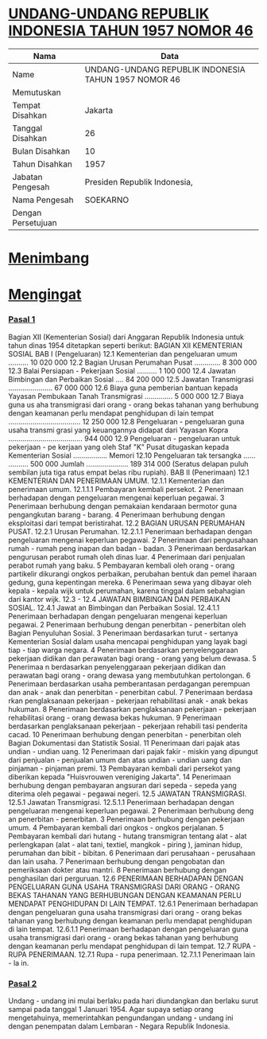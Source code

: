 # [UNDANG-UNDANG REPUBLIK INDONESIA TAHUN 1957 NOMOR 46](http://example.org/legal/document/uu/1957/46)

| Nama | Data |
| ------ | ----- |
|Name|UNDANG-UNDANG REPUBLIK INDONESIA TAHUN 1957 NOMOR 46|
|Memutuskan||
|Tempat Disahkan|Jakarta|
|Tanggal Disahkan|26|
|Bulan Disahkan|10|
|Tahun Disahkan|1957|
|Jabatan Pengesah|Presiden Republik Indonesia,|
|Nama Pengesah|SOEKARNO|
|Dengan Persetujuan||
# [Menimbang](http://example.org/legal/document/uu/1957/46/menimbang)

# [Mengingat](http://example.org/legal/document/uu/1957/46/mengingat)


### [Pasal 1](http://example.org/legal/document/uu/1957/46/pasal/0001)
Bagian XII (Kementerian Sosial) dari Anggaran Republik Indonesia untuk tahun dinas 1954 ditetapkan seperti berikut: BAGIAN XII KEMENTERIAN SOSIAL BAB I (Pengeluaran) 12.1 Kementerian dan pengeluaran umum .......... 10 020 000 12.2 Bagian Urusan Perumahan Pusat ............. 8 300 000 12.3 Balai Persiapan - Pekerjaan Sosial .......... 1 100 000 12.4 Jawatan Bimbingan dan Perbaikan Sosial .... 84 200 000 12.5 Jawatan Transmigrasi ...................... 67 000 000 12.6 Biaya guna pemberian bantuan kepada Yayasan Pembukaan Tanah Transmigrasi .............. 5 000 000 12.7 Biaya guna us aha transmigrasi dari orang - orang bekas tahanan yang berhubung dengan keamanan perlu mendapat penghidupan di lain tempat .................................... 12 250 000 12.8 Pengeluaran - pengeluaran guna usaha transmi grasi yang keuangannya didapat dari Yayasan Kopra ..................................... 944 000 12.9 Pengeluaran - pengeluaran untuk pekerjaan - pe kerjaan yang oleh Staf "K" Pusat ditugaskan kepada Kementerian Sosial ................. Memori 12.10 Pengeluaran tak tersangka ...... .......... 500 000 Jumlah ..................... 189 314 000 (Seratus delapan puluh sembilan juta tiga ratus empat belas ribu rupiah). BAB II (Penerimaan) 12.1 KEMENTERIAN DAN PENERIMAAN UMUM. 12.1.1 Kementerian dan penerimaan umum. 12.1.1.1 Pembayaran kembali persekot. 2 Penerimaan berhadapan dengan pengeluaran mengenai keperluan pegawai. 3 Penerimaan berhubung dengan pemakaian kendaraan bermotor guna pengangkutan barang - barang. 4 Penerimaan berhubung dengan eksploitasi dari tempat beristirahat. 12.2 BAGIAN URUSAN PERUMAHAN PUSAT. 12.2.1 Urusan Perumahan. 12.2.1.1 Penerimaan berhadapan dengan pengeluaran mengenai keperluan pegawai. 2 Penerimaan dari pengusahaan rumah - rumah peng inapan dan badan - badan. 3 Penerimaan berdasarkan pengurusan perabot rumah oleh dinas luar. 4 Penerimaan dari penjualan perabot rumah yang baku. 5 Pembayaran kembali oleh orang - orang partikelir dikurangi ongkos perbaikan, perubahan bentuk dan pemel iharaan gedung, guna kepentingan mereka. 6 Penerimaan sewa yang dibayar oleh kepala - kepala wijk untuk perumahan, karena tinggal dalam sebahagian dari kantor wijk. 12.3 - 12.4 JAWATAN BIMBINGAN DAN PERBAIKAN SOSIAL. 12.4.1 Jawat an Bimbingan dan Perbaikan Sosial. 12.4.1.1 Penerimaan berhadapan dengan pengeluaran mengenai keperluan pegawai. 2 Penerimaan berhubung dengan penerbitan - penerbitan oleh Bagian Penyuluhan Sosial. 3 Penerimaan berdasarkan turut - sertanya Kementerian Sosial dalam usaha mencapai penghidupan yang layak bagi tiap - tiap warga negara. 4 Penerimaan berdasarkan penyelenggaraan pekerjaan didikan dan perawatan bagi orang - orang yang belum dewasa. 5 Penerimaa n berdasarkan penyelenggaraan pekerjaan didikan dan perawatan bagi orang - orang dewasa yang membutuhkan pertolongan. 6 Penerimaan berdasarkan usaha pemberantasan perdagangan perempuan dan anak - anak dan penerbitan - penerbitan cabul. 7 Penerimaan berdasa rkan penglaksanaan pekerjaan - pekerjaan rehabilitasi anak - anak bekas hukuman. 8 Penerimaan berdasarkan penglaksanaan pekerjaan - pekerjaan rehabilitasi orang - orang dewasa bekas hukuman. 9 Penerimaan berdasarkan penglaksanaan pekerjaan - pekerjaan rehabili tasi penderita cacad. 10 Penerimaan berhubung dengan penerbitan - penerbitan oleh Bagian Dokumentasi dan Statistik Sosial. 11 Penerimaan dari pajak atas undian - undian uang. 12 Penerimaan dari pajak fakir - miskin yang dipungut dari penjualan - penjualan umum dan atas undian - undian uang dan pinjaman - pinjaman premi. 13 Pembayaran kembali dari persekot yang diberikan kepada "Huisvrouwen vereniging Jakarta". 14 Penerimaan berhubung dengan pembayaran angsuran dari sepeda - sepeda yang diterima oleh pegawai - pegawai negeri. 12.5 JAWATAN TRANSMIGRASI. 12.5.1 Jawatan Transmigrasi. 12.5.1.1 Penerimaan berhadapan dengan pengeluaran mengenai keperluan pegawai. 2 Penerimaan berhubung deng an penerbitan - penerbitan. 3 Penerimaan berhubung dengan pekerjaan umum. 4 Pembayaran kembali dari ongkos - ongkos perjalanan. 5 Pembayaran kembali dari hutang - hutang transmigran tentang alat - alat perlengkapan (alat - alat tani, textiel, mangkok - piring ), jaminan hidup, perumahan dan bibit - bibitan. 6 Penerimaan dari perusahaan - perusahaan dan lain usaha. 7 Penerimaan berhubung dengan pengobatan dan pemeriksaan dokter atau mantri. 8 Penerimaan berhubung dengan penghasilan dari perguruan. 12.6 PENERIMAAN BERHADAPAN DENGAN PENGELUARAN GUNA USAHA TRANSMIGRASI DARI ORANG - ORANG BEKAS TAHANAN YANG BERHUBUNGAN DENGAN KEAMANAN PERLU MENDAPAT PENGHIDUPAN DI LAIN TEMPAT. 12.6.1 Penerimaan berhadapan dengan pengeluaran guna usaha transmigrasi dari orang - orang bekas tahanan yang berhubung dengan keamanan perlu mendapat penghidupan di lain tempat. 12.6.1.1 Penerimaan berhadapan dengan pengeluaran guna usaha transmigrasi dari orang - orang bekas tahanan yang berhubung dengan keamanan perlu mendapat penghidupan di lain tempat. 12.7 RUPA - RUPA PENERIMAAN. 12.7.1 Rupa - rupa penerimaan. 12.7.1.1 Penerimaan lain - la in.


### [Pasal 2](http://example.org/legal/document/uu/1957/46/pasal/0002)
Undang - undang ini mulai berlaku pada hari diundangkan dan berlaku surut sampai pada tanggal 1 Januari 1954. Agar supaya setiap orang mengetahuinya, memerintahkan pengundangan undang - undang ini dengan penempatan dalam Lembaran - Negara Republik Indonesia.
